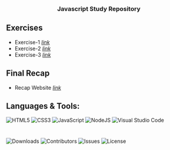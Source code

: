 <h3 align="center">Javascript Study Repository</h3>

## Exercises
- Exercise-1 <a href="https://github.com/randexlofi/js-study/tree/master/exercise-1"><i>link</i></a></li>
- Exercise-2 <a href="https://github.com/randexlofi/js-study/tree/master/exercise-2"><i>link</i></a></li>
- Exercise-3 <a href="https://github.com/randexlofi/js-study/tree/master/exercise-3"><i>link</i></a></li>

## Final Recap
- Recap Website <a href="https://github.com/randexlofi/js-study/tree/master"><i>link</i></a></li>

## Languages & Tools:
![HTML5](https://img.shields.io/badge/html5-%23E34F26.svg?style=for-the-badge&logo=html5&logoColor=white)
![CSS3](https://img.shields.io/badge/css3-%231572B6.svg?style=for-the-badge&logo=css3&logoColor=white)
![JavaScript](https://img.shields.io/badge/javascript-%23323330.svg?style=for-the-badge&logo=javascript&logoColor=%23F7DF1E)
![NodeJS](https://img.shields.io/badge/node.js-6DA55F?style=for-the-badge&logo=node.js&logoColor=white)
![Visual Studio Code](https://img.shields.io/badge/Visual%20Studio%20Code-0078d7.svg?style=for-the-badge&logo=visual-studio-code&logoColor=white)

#
![Downloads](https://img.shields.io/github/downloads/randexlofi/js-study/total) ![Contributors](https://img.shields.io/github/contributors/randexlofi/js-study?color=dark-green) ![Issues](https://img.shields.io/github/issues/randexlofi/js-study) ![License](https://img.shields.io/github/license/randexlofi/js-study) 
